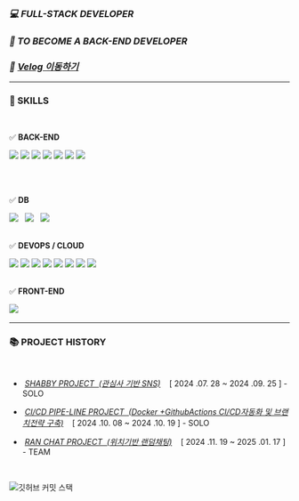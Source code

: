### *💻 FULL-STACK DEVELOPER* 



### ***🚀 TO BECOME A BACK-END DEVELOPER***

### ***🚀  <a href="https://velog.io/@agida0413/posts">Velog 이동하기 </a>***

---


### 🔧 SKILLS


<br>

   ✅ **BACK-END** 
    <div>
       <span><img src="https://img.shields.io/badge/java-007396?style=for-the-badge&logo=OpenJDK&logoColor=white"></span>
       <span><img src="https://img.shields.io/badge/Spring-6DB33F?style=for-the-badge&logo=Spring&logoColor=white"></span> 
       <span><img src="https://img.shields.io/badge/springboot-6DB33F?style=for-the-badge&logo=springboot&logoColor=white"></span> 
      <span> <img src="https://img.shields.io/badge/Spring Security-6DB33F?style=for-the-badge&logo=Spring Security&logoColor=white"></span>
       <span> <img src="https://img.shields.io/badge/MyBatis-DC382D?style=for-the-badge&logo=mybatis&logoColor=white"></span>
        <span><img src="https://img.shields.io/badge/JWT-black?style=for-the-badge&logo=JSON%20web%20tokens"></span> 
        <span><img src="https://img.shields.io/badge/WEBSOCKET-black?style=for-the-badge&logo=rocket&logoColor=#D33847"></span>
     </div>

<br>






 




<br>


   ✅ **DB**

   <div>  <span><img src="https://img.shields.io/badge/MySQL-4479A1?style=for-the-badge&logo=MySQL&logoColor=white"></span> &nbsp;
       <span>  <img src="https://img.shields.io/badge/oracle-F80000?style=for-the-badge&logo=oracle&logoColor=white"> </span> &nbsp;
    <span>   <img src="https://img.shields.io/badge/Redis-DC382D?style=for-the-badge&logo=Redis&logoColor=white">  </span> &nbsp;
  
   </div>



<br>

   
   ✅ **DEVOPS / CLOUD**

   <div>
       <span><img src="https://img.shields.io/badge/Amazon%20EC2-FF9900?style=for-the-badge&logo=Amazon%20EC2&logoColor=white"></span>
         <span><img src="https://img.shields.io/badge/Amazon%20S3-569A31?style=for-the-badge&logo=Amazon%20S3&logoColor=white"></span> 
         <span><img src="https://img.shields.io/badge/Amazon_RDS-527FFF?style=for-the-badge&logo=amazonaws&logoColor=white"></span> 
      <span> <img src="https://img.shields.io/badge/Elastic%20Beanstalk-4B8BBE?style=for-the-badge&logo=Amazon%20AWS&logoColor=white"></span> 
        <span> <img src="https://img.shields.io/badge/Docker-2496ED?style=for-the-badge&logo=Docker&logoColor=white"/></span> 
            <span> <img src="https://img.shields.io/badge/GitHub Actions-2088FF?style=for-the-badge&logo=GitHub Actions&logoColor=white"/></span> 
      <span> <img src="https://img.shields.io/badge/ElastiCache-blue?style=for-the-badge&logo=amazonelasticache&logoColor=#C925D1"> </span>
             <span><img src="https://img.shields.io/badge/nginx-%23009639.svg?style=for-the-badge&logo=nginx&logoColor=white"/></span>
  
   </div>




<br>

   ✅ **FRONT-END**

   <div>  <span><img src="https://img.shields.io/badge/vuejs-%2335495e.svg?style=for-the-badge&logo=vuedotjs&logoColor=%234FC08D"></span> &nbsp;    
 
 </div>   


   ---


   
### 📚 PROJECT HISTORY 



<br>


-  &nbsp;*<a href="https://github.com/agida0413/ShabbyProject">SHABBY PROJECT &nbsp;(관심사 기반 SNS)</a>*  &nbsp;&nbsp;  [ 2024 .07. 28 ~ 2024 .09. 25 ] - SOLO
  
-  &nbsp;*<a href="https://github.com/agida0413/CI-CD-Pipeline-Project">CI/CD PIPE-LINE PROJECT &nbsp;(Docker +GithubActions CI/CD자동화 및 브랜치전략 구축)</a>*  &nbsp;&nbsp;  [ 2024 .10. 08 ~ 2024 .10. 19 ] - SOLO

-  &nbsp;*<a href="https://github.com/agida0413/Rand_Chat_Project">RAN CHAT PROJECT &nbsp;(위치기반 랜덤채팅)</a>*  &nbsp;&nbsp;  [ 2024 .11. 19 ~ 2025 .01. 17 ] - TEAM






<br>







![깃허브 커밋 스택](https://streak-stats.demolab.com?user=agida0413&theme=transparent&locale=ko)
